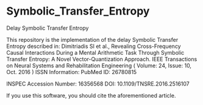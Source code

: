 # Symbolic_Transfer_Entropy
Delay Symbolic Transfer Entropy


This repository is the implementation of the delay Symbolic Transfer Entropy described in:
Dimitriadis SI et al., Revealing Cross-Frequency Causal Interactions During a Mental Arithmetic Task Through Symbolic Transfer Entropy: A Novel Vector-Quantization Approach.  IEEE Transactions on Neural Systems and Rehabilitation Engineering ( Volume: 24, Issue: 10, Oct. 2016 ) 
 ISSN Information:
PubMed ID: 26780815
 
INSPEC Accession Number: 16356568
DOI: 10.1109/TNSRE.2016.2516107

If you use this software, you should cite the aforementioned article.
